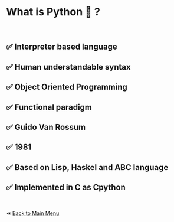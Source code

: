 &nbsp;

&nbsp;

# What is Python :snake: ?

&nbsp;

## :white_check_mark: Interpreter based language

## :white_check_mark: Human understandable syntax

## :white_check_mark: Object Oriented Programming

## :white_check_mark: Functional paradigm

## :white_check_mark: Guido Van Rossum

## :white_check_mark: 1981

## :white_check_mark: Based on Lisp, Haskel and ABC language

## :white_check_mark: Implemented in C as Cpython

&nbsp;

:rewind: [Back to Main Menu](https://github.com/kumar1987an/Python_Sept2021_Tutorials/blob/root/README.md)
